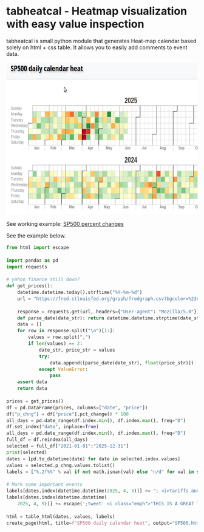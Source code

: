 # tabheatcal - Heatmap visualization with easy value inspection

tabheatcal is small python module that generates Heat-map calendar based solely on html + css table.
It allows you to easily add comments to event data.

<p align="center">
<img src="tabheatcal.gif"   height="400" style="max-width: 100%;max-height: 100%;">
</p>
See working example:
<a href="https://htmlpreview.github.io/?https://github.com/ts-kontakt/tabheatcal/blob/master/SP500.html" target="_blank">SP500 percent changes</a>

See the example below.

```python
from html import escape

import pandas as pd
import requests

# yahoo finance still down?
def get_prices():
    datetime.datetime.today().strftime("%Y-%m-%d")
    url = "https://fred.stlouisfed.org/graph/fredgraph.csv?bgcolor=%23ebf3fb&chart_type=line&drp=0&fo=open%20sans&graph_bgcolor=%23ffffff&height=450&mode=fred&recession_bars=on&txtcolor=%23444444&ts=12&tts=12&width=1320&nt=0&thu=0&trc=0&show_legend=yes&show_axis_titles=yes&show_tooltip=yes&id=SP500&scale=left&cosd=2020-06-12&coed=2025-06-12&line_color=%230073e6&link_values=false&line_style=solid&mark_type=none&mw=3&lw=3&ost=-99999&oet=99999&mma=0&fml=a&fq=Daily%2C%20Close&fam=avg&fgst=lin&fgsnd=2020-02-01&line_index=1&transformation=lin&vintage_date={today}&revision_date={today}&nd=2015-06-15"

    response = requests.get(url, headers={"User-agent": "Mozilla/5.0"}).text
    def parse_date(date_str): return datetime.datetime.strptime(date_str, "%Y-%m-%d")
    data = []
    for row in response.split("\n")[1:]:
        values = row.split(",")
        if len(values) == 2:
            date_str, price_str = values
            try:
                data.append([parse_date(date_str), float(price_str)])
            except ValueError:
                pass
    assert data
    return data

prices = get_prices()
df = pd.DataFrame(prices, columns=["date", "price"])
df["p_chng"] = df["price"].pct_change() * 100
all_days = pd.date_range(df.index.min(), df.index.max(), freq="D")
df.set_index("date", inplace=True)
all_days = pd.date_range(df.index.min(), df.index.max(), freq="D")
full_df = df.reindex(all_days)
selected = full_df["2021-01-01":"2025-12-31"]
print(selected)
dates = [pd.to_datetime(date) for date in selected.index.values]
values = selected.p_chng.values.tolist()
labels = ["%.2f%%" % val if not math.isnan(val) else "n/d" for val in selected.p_chng.values]

# Mark some important events
labels[dates.index(datetime.datetime(2025, 4, 3))] += "; <i>Tariffs announced!</i>"
labels[dates.index(datetime.datetime(
    2025, 4, 9))] += escape(';tweet: <i class="emph">"THIS IS A GREAT TIME TO BUY!!! DJT"</i>')

html = table_html(dates, values, labels)
create_page(html, title=f"SP500 daily calendar heat", output="SP500.html", startfile=True)
```
